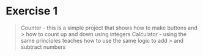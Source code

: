 # Exercise 1 


> Counter - this is a simple project that shows how to make buttons and
	> how to count up and down using integers
>Calculator - using the same principles teaches how to use the same logic to add
	> and subtract numbers 
		 